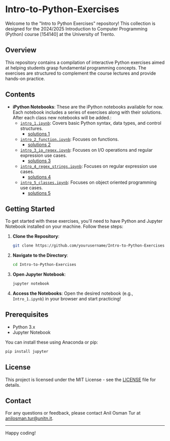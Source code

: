 # Intro-to-Python-Exercises

Welcome to the "Intro to Python Exercises" repository! This collection is designed for the 2024/2025 Introduction to Computer Programming (Python) course [154140] at the University of Trento.

## Overview

This repository contains a compilation of interactive Python exercises aimed at helping students grasp fundamental programming concepts. The exercises are structured to complement the course lectures and provide hands-on practice.

## Contents

- **iPython Notebooks**: These are the iPython notebooks available for now. Each notebook includes a series of exercises along with their solutions. After each class new notebooks will be added.:
  - [`intro_1.ipynb`](intro_1.ipynb): Covers basic Python syntax, data types, and control structures.
    - [solutions 1]((intro_1_solutions.ipynb))
  - [`intro_2_function.ipynb`](intro_2_functions.ipynb): Focuses on functions.
    - [solutions 2](intro_2_functions_solutions.ipynb)
  - [`intro_3_io_regex.ipynb`](intro_3/intro_3_io_regex.ipynb): Focuses on I/O operations and regular expression use cases.
    - [solutions 3](intro_3/intro_3_io_regex_solution.ipynb)
  - [`intro_4_regex_strings.ipynb`](intro_4/intro_4_regex_strings.ipynb): Focuses on regular expression use cases.
    - [solutions 4](intro_4/intro_4_regex_strings_solution.ipynb)
  - [`intro_5_classes.ipynb`](intro_5_classes.ipynb): Focuses on object oriented programming use cases.
    - [solutions 5](intro_5_classes_solution.ipynb)

## Getting Started

To get started with these exercises, you'll need to have Python and Jupyter Notebook installed on your machine. Follow these steps:

1. **Clone the Repository**:
   ```bash
   git clone https://github.com/yourusername/Intro-to-Python-Exercises.git
   ```
2. **Navigate to the Directory**:
   ```bash
   cd Intro-to-Python-Exercises
   ```
3. **Open Jupyter Notebook**:
   ```bash
   jupyter notebook
   ```
4. **Access the Notebooks**: Open the desired notebook (e.g., `Intro_1.ipynb`) in your browser and start practicing!

## Prerequisites

- Python 3.x
- Jupyter Notebook

You can install these using Anaconda or pip:

```bash
pip install jupyter
```

## License

This project is licensed under the MIT License - see the [LICENSE](LICENSE) file for details.

## Contact

For any questions or feedback, please contact Anil Osman Tur at anilosman.tur@unitn.it.

---

Happy coding!